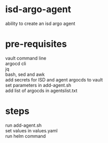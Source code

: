 # isd-argo-agent
ability to create an isd argo agent

# pre-requisites 
vault command line  
argocd cli  
jq  
bash, sed and awk  
add secrets for ISD and agent argocds to vault   
set parameters in add-agent.sh   
add list of argocds in agentslist.txt 
# steps
run add-agent.sh   
set values in values.yaml  
run helm command  
